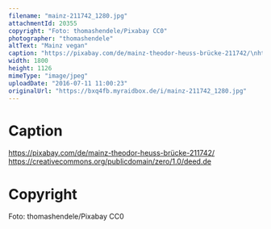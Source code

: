 ```yaml
---
filename: "mainz-211742_1280.jpg"
attachmentId: 20355
copyright: "Foto: thomashendele/Pixabay CC0"
photographer: "thomashendele"
altText: "Mainz vegan"
caption: "https://pixabay.com/de/mainz-theodor-heuss-brücke-211742/\nhttps://creativecommons.org/publicdomain/zero/1.0/deed.de"
width: 1800
height: 1126
mimeType: "image/jpeg"
uploadDate: "2016-07-11 11:00:23"
originalUrl: "https://bxq4fb.myraidbox.de/i/mainz-211742_1280.jpg"
---
```


# Caption

https://pixabay.com/de/mainz-theodor-heuss-brücke-211742/
https://creativecommons.org/publicdomain/zero/1.0/deed.de

# Copyright

Foto: thomashendele/Pixabay CC0
